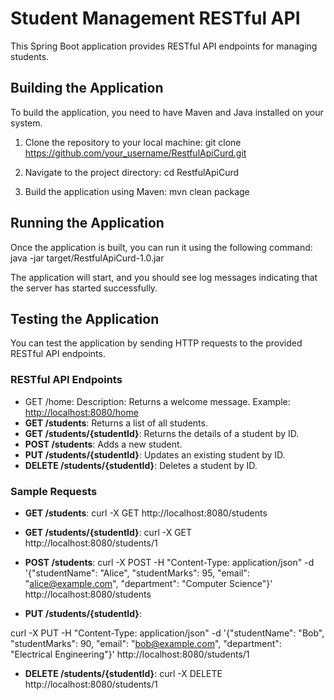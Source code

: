 # Student Management RESTful API

This Spring Boot application provides RESTful API endpoints for managing students.

## Building the Application

To build the application, you need to have Maven and Java installed on your system.

1. Clone the repository to your local machine:
git clone https://github.com/your_username/RestfulApiCurd.git

2. Navigate to the project directory:
cd RestfulApiCurd

3. Build the application using Maven:
mvn clean package

## Running the Application

Once the application is built, you can run it using the following command:
java -jar target/RestfulApiCurd-1.0.jar

The application will start, and you should see log messages indicating that the server has started successfully.

## Testing the Application

You can test the application by sending HTTP requests to the provided RESTful API endpoints.

### RESTful API Endpoints
- GET /home: Description: Returns a welcome message. Example: [http://localhost:8080/home](http://localhost:8080/swagger-ui.html)
- **GET /students**: Returns a list of all students.
- **GET /students/{studentId}**: Returns the details of a student by ID.
- **POST /students**: Adds a new student.
- **PUT /students/{studentId}**: Updates an existing student by ID.
- **DELETE /students/{studentId}**: Deletes a student by ID.

### Sample Requests

- **GET /students**:
curl -X GET http://localhost:8080/students

- **GET /students/{studentId}**:
curl -X GET http://localhost:8080/students/1

- **POST /students**:
curl -X POST -H "Content-Type: application/json" -d '{"studentName": "Alice", "studentMarks": 95, "email": "alice@example.com", "department": "Computer Science"}' http://localhost:8080/students

- **PUT /students/{studentId}**:

curl -X PUT -H "Content-Type: application/json" -d '{"studentName": "Bob", "studentMarks": 90, "email": "bob@example.com", "department": "Electrical Engineering"}' http://localhost:8080/students/1

- **DELETE /students/{studentId}**:
curl -X DELETE http://localhost:8080/students/1
